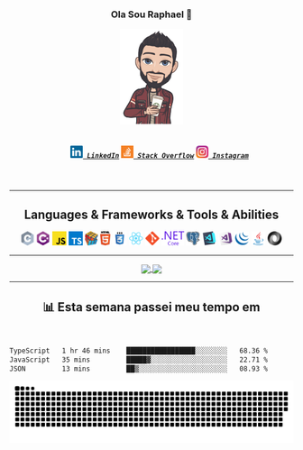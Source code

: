 <h3 align="center">Ola Sou Raphael 👋</h3>
<p align="center"><img title="C" align="center" height="170" src="https://github.com/raphaom35/raphaom35/blob/main/images/avatar.png"></p>
<h5 align="center">
  <code>
    <a href="https://www.linkedin.com/in/raphaelmartinsdev/" title="LinkedIn Profile"><img width="22" src="https://github.com/raphaom35/raphaom35/blob/main/images/linkedin.svg"> LinkedIn</a></code>
  <code><a href="https://stackoverflow.com/users/13270550/raphael-martins" title="Stack Overflow Profile"><img width="22" src="https://github.com/raphaom35/raphaom35/blob/main/images/stackoverflow.svg"> Stack Overflow</a></code>
  <code><a href="https://www.instagram.com/raphael_martins._/" title="Instagram Profile"><img width="22" src="https://github.com/raphaom35/raphaom35/blob/main/images/instagram.svg"> Instagram</a></code>
</h5>
<br>

<hr>

<h2 align="center">Languages & Frameworks & Tools & Abilities</h2>

<p align="center">
  <code><img title="C" height="25" src="https://github.com/raphaom35/raphaom35/blob/main/images/c.svg"></code>
  <code><img title="C#" height="25" src="https://github.com/raphaom35/raphaom35/blob/main/images/cSharp.svg"></code>
  <code><img title="Javascript" height="25" src="https://github.com/raphaom35/raphaom35/blob/main/images/javascript.svg"></code>
  <code><img title="Typescript" height="25" src="https://github.com/raphaom35/raphaom35/blob/main/images/typescript.png"></code>
  <code><img title="Problem Solving" height="25" src="https://github.com/raphaom35/raphaom35/blob/main/images/problemSolving.png"></code>
  <code><img title="HTML5" height="25" src="https://github.com/raphaom35/raphaom35/blob/main/images/html5.svg"></code>
  <code><img title="CSS" height="25" src="https://github.com/raphaom35/raphaom35/blob/main/images/css.svg"></code>
  <code><img title="React" height="25" src="https://github.com/raphaom35/raphaom35/blob/main/images/react-original.svg"></code>
  <code><img title="Git" height="25" src="https://github.com/raphaom35/raphaom35/blob/main/images/git-original.svg"></code>
  <code><img title=".NetCore" height="25" src="https://github.com/raphaom35/raphaom35/blob/main/images/dotnetcore.svg"></code>
  <code><img title="PostgreSQL" height="25" src="https://github.com/raphaom35/raphaom35/blob/main/images/postgresql.svg"></code>
  <code><img title="Visual Studio Code" height="25" src="https://github.com/raphaom35/raphaom35/blob/main/images/vscode.png"></code>
  <code><img title="Microsoft Visual Studio" height="25" src="https://github.com/raphaom35/raphaom35/blob/main/images/visualstudio.png"></code>
  <code><img title="JQuery" height="25" src="https://github.com/raphaom35/raphaom35/blob/main/images/jquery-original.svg"></code>
  <code><img title="Java" height="25" src="https://github.com/raphaom35/raphaom35/blob/main/images/java-original.svg"></code>
  <code><img title="JSON" height="25" src="https://github.com/raphaom35/raphaom35/blob/main/images/json.svg"></code>
</p>

<hr>

<p align=center>
  <a href="https://github.com/anuraghazra/github-readme-stats" title="Go to Source">
    <img height=175 align="center" src="https://github-readme-stats.vercel.app/api?username=raphaom35&show_icons=true&theme=gotham">
  </a>
  <a href="https://github.com/raphaom35/github-readme-stats">
  <img height=175 align="center" src="https://github-readme-stats.vercel.app/api/top-langs/?username=raphaom35&hide=c%23,powershell,java&title_color=2aa889&text_color=99d1ce&icon_color=2bbc8a&bg_color=0c1014&langs_count=8&layout=compact" />
  </a>
</p>
<hr>

<h2 align="center">📊 Esta semana passei meu tempo em</h2>
<br>


<!--START_SECTION:waka-->
```text
TypeScript   1 hr 46 mins    █████████████████░░░░░░░░   68.36 % 
JavaScript   35 mins         █████▓░░░░░░░░░░░░░░░░░░░   22.71 % 
JSON         13 mins         ██▒░░░░░░░░░░░░░░░░░░░░░░   08.93 % 
```
<!--END_SECTION:waka-->
![Snake animation](https://github.com/raphaom35/raphaom35/blob/output/github-contribution-grid-snake.svg)

